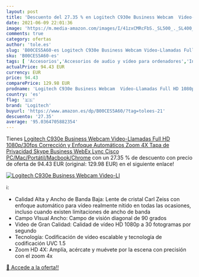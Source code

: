 ```yaml
---
layout: post
title: 'Descuento del 27.35 % en Logitech C930e Business Webcam  Video-Ll'
date: 2021-06-09 22:01:36
image: 'https://m.media-amazon.com/images/I/41zxCMRcFbS._SL500_._SL400_.jpg'
comments: true
category: ofertas
author: 'tole.es'
slug: 'B00CES5A60-es Logitech C930e Business Webcam Video-Llamadas Full HD...'
sku: 'B00CES5A60-es'
tags: [ 'Accesorios','Accesorios de audio y vídeo para ordenadores','Informática','Webcams y telefonía VoIP','full','hd','logitech', ]
actualPrice: 94.43 EUR
currency: EUR
price: 94.43
comparePrice: 129.98 EUR
prodname: 'Logitech C930e Business Webcam  Video-Llamadas Full HD 1080p/30fps  Corrección y Enfoque Automáticos  Zoom 4X  Tapa de Privacidad  Skype Business  WebEx  Lync  Cisco  PC/Mac/Portátil/Macbook/Chrome'
country: 'es'
flag: '🇪🇸'
brand: 'Logitech'
buyurl: 'https://www.amazon.es/dp/B00CES5A60/?tag=tolees-21'
descuento: '27.35'
average: '95.0364705882354'
---
```


Tienes [Logitech C930e Business Webcam  Video-Llamadas Full HD 1080p/30fps  Corrección y Enfoque Automáticos  Zoom 4X  Tapa de Privacidad  Skype Business  WebEx  Lync  Cisco  PC/Mac/Portátil/Macbook/Chrome](https://www.amazon.es/dp/B00CES5A60/?tag=tolees-21) con un 27.35 % de descuento con precio de oferta de 94.43 EUR (original: 129.98 EUR) en el siguiente enlace!

[![Logitech C930e Business Webcam  Video-Ll](https://m.media-amazon.com/images/I/41zxCMRcFbS._SL500_._SL400_.jpg)](https://www.amazon.es/dp/B00CES5A60/?tag=tolees-21)

ℹ️:

- Calidad Alta y Ancho de Banda Baja: Lente de cristal Carl Zeiss con enfoque automático para vídeo realmente nítido en todas las ocasiones, incluso cuando existen limitaciones de ancho de banda
- Campo VIsual Ancho: Campo de visión diagonal de 90 grados
- Video de Gran Calidad: Calidad de vídeo HD 1080p a 30 fotogramas por segundo
- Tecnología: Codificación de vídeo escalable y tecnología de codificación UVC 1.5
- Zoom HD 4X: Amplía, acércate y muévete por la escena con precisión con el zoom 4x

[🛒 Accede a la oferta!!](https://www.amazon.es/dp/B00CES5A60/?tag=tolees-21)
